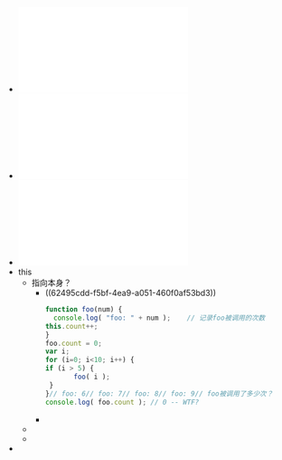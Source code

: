- ![[图灵程序设计丛书].你不知道的JavaScript（上卷）.pdf](../assets/[图灵程序设计丛书].你不知道的JavaScript（上卷）_1648974316013_0.pdf)
- ![[图灵程序设计丛书].你不知道的JavaScript（中卷）.pdf](../assets/[图灵程序设计丛书].你不知道的JavaScript（中卷）_1648974832888_0.pdf)
- ![[图灵程序设计丛书].你不知道的JavaScript（下卷）.pdf](../assets/[图灵程序设计丛书].你不知道的JavaScript（下卷）_1648974843248_0.pdf)
- this
	- 指向本身？
		- ((62495cdd-f5bf-4ea9-a051-460f0af53bd3))
		  ```js
		  function foo(num) {    
		    console.log( "foo: " + num );    // 记录foo被调用的次数
		  this.count++;
		  }
		  foo.count = 0;
		  var i;
		  for (i=0; i<10; i++) {
		  if (i > 5) { 
		         foo( i );   
		   }
		  }// foo: 6// foo: 7// foo: 8// foo: 9// foo被调用了多少次？
		  console.log( foo.count ); // 0 -- WTF?
		  ```
		-
	-
	-
-